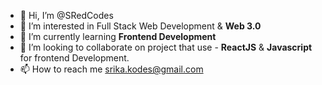 - 👋 Hi, I’m @SRedCodes
- 👀 I’m interested in Full Stack Web Development & **Web 3.0**
- 🌱 I’m currently learning **Frontend Development**
- 💞️ I’m looking to collaborate on project that use - **ReactJS** & **Javascript** for frontend Development.
- 📫 How to reach me srika.kodes@gmail.com 

<!---
SRedCodes/SRedCodes is a ✨ special ✨ repository because its `README.md` (this file) appears on your GitHub profile.
You can click the Preview link to take a look at your changes.
--->
